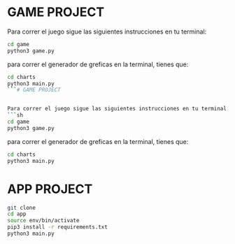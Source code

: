 # GAME PROJECT


Para correr el juego sigue las siguientes instrucciones en tu terminal:
```sh
cd game
python3 game.py
```

para correr el generador de greficas en la terminal, tienes que:
```sh
cd charts
python3 main.py
```# GAME PROJECT


Para correr el juego sigue las siguientes instrucciones en tu terminal:
```sh
cd game
python3 game.py
```

para correr el generador de greficas en la terminal, tienes que:
```sh
cd charts
python3 main.py
```

# APP PROJECT

```sh
git clone
cd app
source env/bin/activate
pip3 install -r requirements.txt 
python3 main.py
``````
